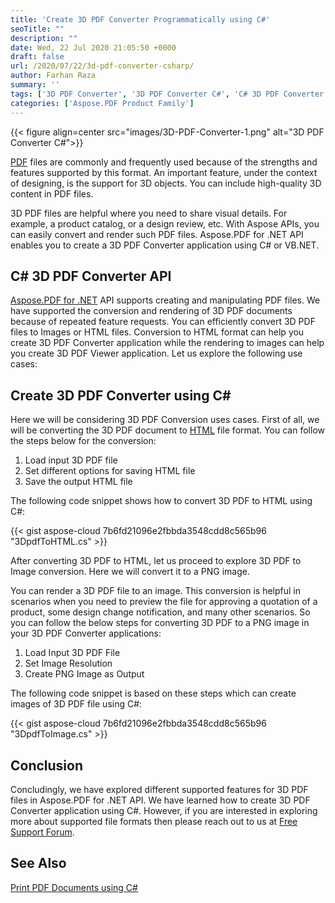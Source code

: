 ```yaml
---
title: 'Create 3D PDF Converter Programmatically using C#'
seoTitle: ""
description: ""
date: Wed, 22 Jul 2020 21:05:50 +0000
draft: false
url: /2020/07/22/3d-pdf-converter-csharp/
author: Farhan Raza
summary: ''
tags: ['3D PDF Converter', '3D PDF Converter C#', 'C# 3D PDF Converter']
categories: ['Aspose.PDF Product Family']
---
```




{{< figure align=center src="images/3D-PDF-Converter-1.png" alt="3D PDF Converter C#">}}


[PDF][1] files are commonly and frequently used because of the strengths and features supported by this format. An important feature, under the context of designing, is the support for 3D objects. You can include high-quality 3D content in PDF files.

3D PDF files are helpful where you need to share visual details. For example, a product catalog, or a design review, etc. With Aspose APIs, you can easily convert and render such PDF files. Aspose.PDF for .NET API enables you to create a 3D PDF Converter application using C# or VB.NET.

## C# 3D PDF Converter API

[Aspose.PDF for .NET][2] API supports creating and manipulating PDF files. We have supported the conversion and rendering of 3D PDF documents because of repeated feature requests. You can efficiently convert 3D PDF files to Images or HTML files. Conversion to HTML format can help you create 3D PDF Converter application while the rendering to images can help you create 3D PDF Viewer application. Let us explore the following use cases:

## Create 3D PDF Converter using C#

Here we will be considering 3D PDF Conversion uses cases. First of all, we will be converting the 3D PDF document to [HTML][3] file format. You can follow the steps below for the conversion:

1.  Load input 3D PDF file
2.  Set different options for saving HTML file
3.  Save the output HTML file

The following code snippet shows how to convert 3D PDF to HTML using C#:

{{< gist aspose-cloud 7b6fd21096e2fbbda3548cdd8c565b96 "3DpdfToHTML.cs" >}}

After converting 3D PDF to HTML, let us proceed to explore 3D PDF to Image conversion. Here we will convert it to a PNG image.

You can render a 3D PDF file to an image. This conversion is helpful in scenarios when you need to preview the file for approving a quotation of a product, some design change notification, and many other scenarios. So you can follow the below steps for converting 3D PDF to a PNG image in your 3D PDF Converter applications:

1.  Load Input 3D PDF File
2.  Set Image Resolution
3.  Create PNG Image as Output

The following code snippet is based on these steps which can create images of 3D PDF file using C#:

{{< gist aspose-cloud 7b6fd21096e2fbbda3548cdd8c565b96 "3DpdfToImage.cs" >}}

## Conclusion

Concludingly, we have explored different supported features for 3D PDF files in Aspose.PDF for .NET API. We have learned how to create 3D PDF Converter application using C#. However, if you are interested in exploring more about supported file formats then please reach out to us at [Free Support Forum][4].

## See Also

[Print PDF Documents using C#][5]




[1]: https://docs.fileformat.com/pdf/
[2]: https://products.aspose.com/pdf/net
[3]: https://docs.fileformat.com/web/html/
[4]: https://forum.aspose.com/
[5]: https://blog.aspose.com/2020/07/09/print-pdf-csharp/





